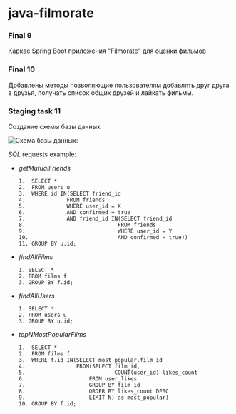 # **java-filmorate**

   ### **Final 9**

Каркас Spring Boot приложения "Filmorate" для оценки фильмов

   ### **Final 10**

Добавлены методы позволяющие пользователям добавлять друг друга в друзья, получать список общих друзей и лайкать фильмы.

   ### **Staging task 11**
    
Создание схемы базы данных

![Схема базы данных:](https://user-images.githubusercontent.com/115705343/229373113-1b8f7a1e-a322-41d4-85e5-e73b6b835dba.png)

*SQL* requests example:

- *getMutualFriends*

      1.  SELECT *
      2.  FROM users u
      3.  WHERE id IN(SELECT friend_id
      4.             FROM friends
      5.             WHERE user_id = X
      6.             AND confirmed = true
      7.             AND friend_id IN(SELECT friend_id
      8.                             FROM friends
      9.                             WHERE user_id = Y
      10.                            AND confirmed = true))
      11. GROUP BY u.id;

- *findAllFilms*

      1. SELECT *
      2. FROM films f
      3. GROUP BY f.id;

- *findAllUsers*

      1. SELECT *
      2. FROM users u
      3. GROUP BY u.id;

- *topNMostPopularFilms*

      1.  SELECT *
      2.  FROM films f
      3.  WHERE f.id IN(SELECT most_popular.film_id
      4.                FROM(SELECT film_id,
      5.                            COUNT(user_id) likes_count
      6.                    FROM user_likes
      7.                    GROUP BY film_id
      8.                    ORDER BY likes_count DESC
      9.                    LIMIT N) as most_popular)
      10. GROUP BY f.id;
